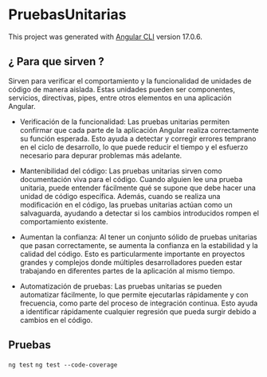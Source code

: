 # PruebasUnitarias

This project was generated with [Angular CLI](https://github.com/angular/angular-cli) version 17.0.6.

## ¿ Para que sirven ?
Sirven para verificar el comportamiento y la funcionalidad de unidades de código de manera aislada. Estas unidades pueden ser componentes, servicios, directivas, pipes, entre otros elementos en una aplicación Angular.

* Verificación de la funcionalidad: Las pruebas unitarias permiten confirmar que cada parte de la aplicación Angular realiza correctamente su función esperada. Esto ayuda a detectar y corregir errores temprano en el ciclo de desarrollo, lo que puede reducir el tiempo y el esfuerzo necesario para depurar problemas más adelante.

* Mantenibilidad del código: Las pruebas unitarias sirven como documentación viva para el código. Cuando alguien lee una prueba unitaria, puede entender fácilmente qué se supone que debe hacer una unidad de código específica. Además, cuando se realiza una modificación en el código, las pruebas unitarias actúan como un salvaguarda, ayudando a detectar si los cambios introducidos rompen el comportamiento existente.

* Aumentan la confianza: Al tener un conjunto sólido de pruebas unitarias que pasan correctamente, se aumenta la confianza en la estabilidad y la calidad del código. Esto es particularmente importante en proyectos grandes y complejos donde múltiples desarrolladores pueden estar trabajando en diferentes partes de la aplicación al mismo tiempo.

* Automatización de pruebas: Las pruebas unitarias se pueden automatizar fácilmente, lo que permite ejecutarlas rápidamente y con frecuencia, como parte del proceso de integración continua. Esto ayuda a identificar rápidamente cualquier regresión que pueda surgir debido a cambios en el código.


## Pruebas
`ng test`
`ng test --code-coverage`
